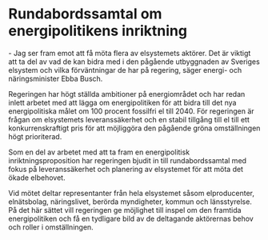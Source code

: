 # Rundabordssamtal om energipolitikens inriktning

\- Jag ser fram emot att få möta flera av elsystemets aktörer. Det är viktigt att ta del av vad de kan bidra med i den pågående utbyggnaden av Sveriges elsystem och vilka förväntningar de har på regering, säger energi\- och näringsminister Ebba Busch.

Regeringen har högt ställda ambitioner på energiområdet och har redan inlett arbetet med att lägga om energipolitiken för att bidra till det nya energipolitiska målet om 100 procent fossilfri el till 2040\. För regeringen är frågan om elsystemets leveranssäkerhet och en stabil tillgång till el till ett konkurrenskraftigt pris för att möjliggöra den pågående gröna omställningen högt prioriterad.

Som en del av arbetet med att ta fram en energipolitisk inriktningsproposition har regeringen bjudit in till rundabordssamtal med fokus på leveranssäkerhet och planering av elsystemet för att möta det ökade elbehovet.

Vid mötet deltar representanter från hela elsystemet såsom elproducenter, elnätsbolag, näringslivet, berörda myndigheter, kommun och länsstyrelse. På det här sättet vill regeringen ge möjlighet till inspel om den framtida energipolitiken och få en tydligare bild av de deltagande aktörernas behov och roller i omställningen.
